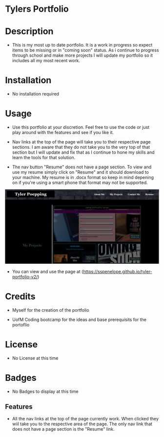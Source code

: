 # Tylers Portfolio

# Description
- This is my most up to date portfolio. It is a work in progress so expect items to be missing or in "coming soon" status. As i continue to progress through school and make more projects I will update my portfolio so it includes all my most recent work.

# Installation 
- No installation required

# Usage
- Use this portfolio at your discretion. Feel free to use the code or just play around with the features and see if you like it.

- Nav links at the top of the page will take you to their respective page sections. I am aware that they do not take you to the very top of that section but I will update and fix that as I continue to hone my skills and learn the tools for that solution. 

- The nav button "Resume" does not have a page section. To view and use my resume simply click on "Resume" and it should download to your machine. My resume is in .docx format so keep in mind depening on if you're using a smart phone that format may not be supported.

![alt text](assets/images/webpage-screenshot.png)

- You can view and use the page at (https://sspenelope.github.io/tyler-portfolio-v2/)

# Credits
- Myself for the creation of the portfolio

- UofM Coding bootcamp for the ideas and base prerequisits for the portoflio

# License
- No License at this time

# Badges
- No Badges to display at this time

## Features
- All the nav links at the top of the page currently work. When clicked they wiil take you to the respective area of the page. The only nav link that does not have a page section is the "Resume" link.



